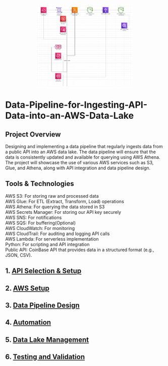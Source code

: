 <p align="center">
  <img src="./de2.png" alt="Description of image" width="300">
</p>


# Data-Pipeline-for-Ingesting-API-Data-into-an-AWS-Data-Lake

## Project Overview
Designing and implementing a data pipeline that regularly ingests data from a public API into an AWS data lake. The data pipeline will ensure that the data is consistently updated and available for querying using AWS Athena. The project will showcase the use of various AWS services such as S3, Glue, and Athena, along with API integration and data pipeline design.



## Tools & Technologies
AWS S3: For storing raw and processed data<br>
AWS Glue: For ETL (Extract, Transform, Load) operations<br>
AWS Athena: For querying the data stored in S3<br>
AWS Secrets Manager: For storing our API key securely<br>
AWS SNS: For notifications<br>
AWS SQS: For buffering(Optional)<br>
AWS CloudWatch: For monitoring<br>
AWS CloudTrail: For auditing and logging API calls<br>
AWS Lambda: For serverless implementation<br>
Python: For scripting and API integration<br>
Public API: CoinBase API that provides data in a structured format (e.g., JSON, CSV).


## 1. [API Selection \& Setup](API%20Selection%20and%20Setup/README.md)

## 2. [AWS Setup](AWS%20Setup/README.md)

## 3. [Data Pipeline Design](Data%20Pipeline%20Design/README.md)

## 4. [Automation](Automation/README.md)

## 5. [Data Lake Management](Data%20Lake%20Management/README.md)

## 6. [Testing and Validation](Testing%20and%20Validation/README.md)
